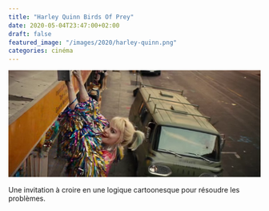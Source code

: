 ```yaml
---
title: "Harley Quinn Birds Of Prey"
date: 2020-05-04T23:47:00+02:00
draft: false
featured_image: "/images/2020/harley-quinn.png"
categories: cinéma
---
```

![harley](/images/2020/harley-quinn.png)

Une invitation à croire en une logique cartoonesque pour résoudre les problèmes.